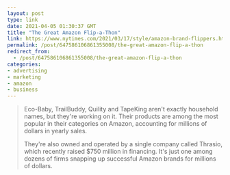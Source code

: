 ```yaml
---
layout: post
type: link
date: 2021-04-05 01:30:37 GMT
title: "The Great Amazon Flip-a-Thon"
link: https://www.nytimes.com/2021/03/17/style/amazon-brand-flippers.html
permalink: /post/647586106861355008/the-great-amazon-flip-a-thon
redirect_from: 
  - /post/647586106861355008/the-great-amazon-flip-a-thon
categories:
- advertising
- marketing
- amazon
- business
---
```

<blockquote><p>Eco-Baby, TrailBuddy, Quility and TapeKing aren't exactly household names, but they're working on it. Their products are among the most popular in their categories on Amazon, accounting for millions of dollars in yearly sales.</p>
<p>They're also owned and operated by a single company called Thrasio, which recently raised $750 million in financing. It's just one among dozens of firms snapping up successful Amazon brands for millions of dollars.</p></blockquote>